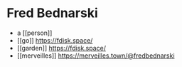 # Fred Bednarski

- a [[person]]
- [[go]] https://fdisk.space/
- [[garden]] https://fdisk.space/
- [[merveilles]] https://merveilles.town/@fredbednarski


